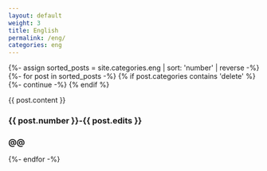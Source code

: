 ```yaml
---
layout: default
weight: 3
title: English
permalink: /eng/
categories: eng
---
```


{%- assign sorted_posts = site.categories.eng | sort: 'number' | reverse -%}
{%- for post in sorted_posts -%}
{% if post.categories contains 'delete' %}
{%- continue -%}
{% endif %}

  <div class="post-data">
    {{ post.content }}
    <h3 class="number-field">
      {{ post.number }}-{{ post.edits }}
    </h3>
    <h3 class="type-field">
      @@
    </h3>
  </div>
{%- endfor -%}
